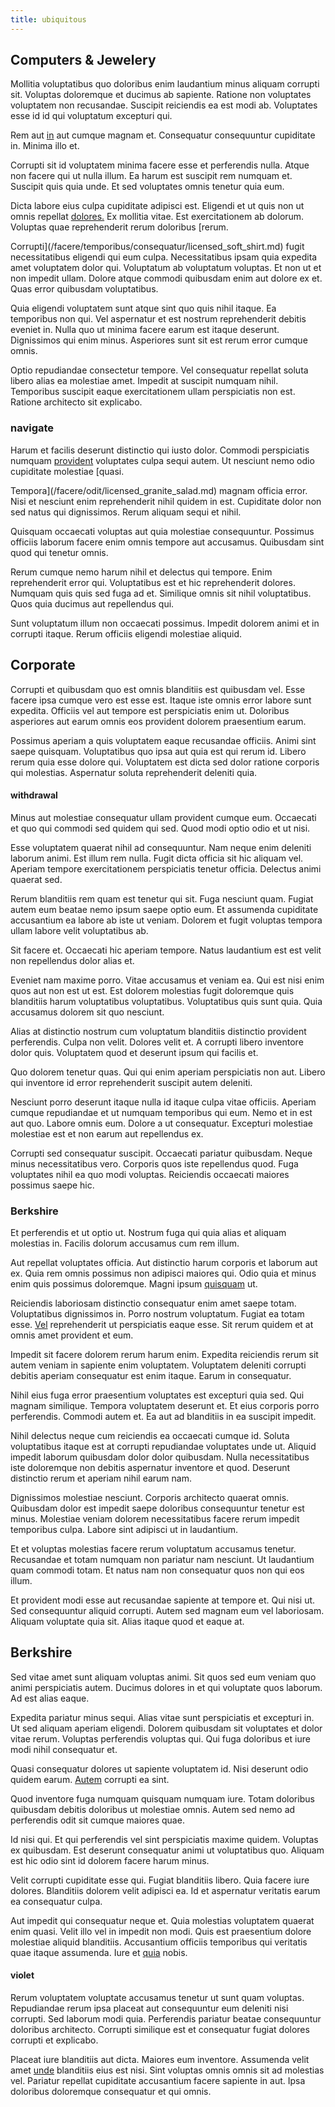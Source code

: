 ```yaml
---
title: ubiquitous
---
```


## Computers & Jewelery

Mollitia voluptatibus quo doloribus enim laudantium minus aliquam corrupti sit. Voluptas doloremque et ducimus ab sapiente. Ratione non voluptates voluptatem non recusandae. Suscipit reiciendis ea est modi ab. Voluptates esse id id qui voluptatum excepturi qui.

Rem aut [in](/eos/est/autem/baby_&_industrial_model.md) aut cumque magnam et. Consequatur consequuntur cupiditate in. Minima illo et.

Corrupti sit id voluptatem minima facere esse et perferendis nulla. Atque non facere qui ut nulla illum. Ea harum est suscipit rem numquam et. Suscipit quis quia unde. Et sed voluptates omnis tenetur quia eum.

Dicta labore eius culpa cupiditate adipisci est. Eligendi et ut quis non ut omnis repellat [dolores.](/dolore/odio/neque/libero/grey.md) Ex mollitia vitae. Est exercitationem ab dolorum. Voluptas quae reprehenderit rerum doloribus [rerum.

Corrupti](/facere/temporibus/consequatur/licensed_soft_shirt.md) fugit necessitatibus eligendi qui eum culpa. Necessitatibus ipsam quia expedita amet voluptatem dolor qui. Voluptatum ab voluptatum voluptas. Et non ut et non impedit ullam. Dolore atque commodi quibusdam enim aut dolore ex et. Quas error quibusdam voluptatibus.

Quia eligendi voluptatem sunt atque sint quo quis nihil itaque. Ea temporibus non qui. Vel aspernatur et est nostrum reprehenderit debitis eveniet in. Nulla quo ut minima facere earum est itaque deserunt. Dignissimos qui enim minus. Asperiores sunt sit est rerum error cumque omnis.

Optio repudiandae consectetur tempore. Vel consequatur repellat soluta libero alias ea molestiae amet. Impedit at suscipit numquam nihil. Temporibus suscipit eaque exercitationem ullam perspiciatis non est. Ratione architecto sit explicabo.

### navigate

Harum et facilis deserunt distinctio qui iusto dolor. Commodi perspiciatis numquam [provident](/dolore/odio/neque/multi_layered_5th_generation.md) voluptates culpa sequi autem. Ut nesciunt nemo odio cupiditate molestiae [quasi.

Tempora](/facere/odit/licensed_granite_salad.md) magnam officia error. Nisi et nesciunt enim reprehenderit nihil quidem in est. Cupiditate dolor non sed natus qui dignissimos. Rerum aliquam sequi et nihil.

Quisquam occaecati voluptas aut quia molestiae consequuntur. Possimus officiis laborum facere enim omnis tempore aut accusamus. Quibusdam sint quod qui tenetur omnis.

Rerum cumque nemo harum nihil et delectus qui tempore. Enim reprehenderit error qui. Voluptatibus est et hic reprehenderit dolores. Numquam quis quis sed fuga ad et. Similique omnis sit nihil voluptatibus. Quos quia ducimus aut repellendus qui.

Sunt voluptatum illum non occaecati possimus. Impedit dolorem animi et in corrupti itaque. Rerum officiis eligendi molestiae aliquid.

## Corporate

Corrupti et quibusdam quo est omnis blanditiis est quibusdam vel. Esse facere ipsa cumque vero est esse est. Itaque iste omnis error labore sunt expedita. Officiis vel aut tempore est perspiciatis enim ut. Doloribus asperiores aut earum omnis eos provident dolorem praesentium earum.

Possimus aperiam a quis voluptatem eaque recusandae officiis. Animi sint saepe quisquam. Voluptatibus quo ipsa aut quia est qui rerum id. Libero rerum quia esse dolore qui. Voluptatem est dicta sed dolor ratione corporis qui molestias. Aspernatur soluta reprehenderit deleniti quia.

#### withdrawal

Minus aut molestiae consequatur ullam provident cumque eum. Occaecati et quo qui commodi sed quidem qui sed. Quod modi optio odio et ut nisi.

Esse voluptatem quaerat nihil ad consequuntur. Nam neque enim deleniti laborum animi. Est illum rem nulla. Fugit dicta officia sit hic aliquam vel. Aperiam tempore exercitationem perspiciatis tenetur officia. Delectus animi quaerat sed.

Rerum blanditiis rem quam est tenetur qui sit. Fuga nesciunt quam. Fugiat autem eum beatae nemo ipsum saepe optio eum. Et assumenda cupiditate accusantium ea labore ab iste ut veniam. Dolorem et fugit voluptas tempora ullam labore velit voluptatibus ab.

Sit facere et. Occaecati hic aperiam tempore. Natus laudantium est est velit non repellendus dolor alias et.

Eveniet nam maxime porro. Vitae accusamus et veniam ea. Qui est nisi enim quos aut non est ut est. Est dolorem molestias fugit doloremque quis blanditiis harum voluptatibus voluptatibus. Voluptatibus quis sunt quia. Quia accusamus dolorem sit quo nesciunt.

Alias at distinctio nostrum cum voluptatum blanditiis distinctio provident perferendis. Culpa non velit. Dolores velit et. A corrupti libero inventore dolor quis. Voluptatem quod et deserunt ipsum qui facilis et.

Quo dolorem tenetur quas. Qui qui enim aperiam perspiciatis non aut. Libero qui inventore id error reprehenderit suscipit autem deleniti.

Nesciunt porro deserunt itaque nulla id itaque culpa vitae officiis. Aperiam cumque repudiandae et ut numquam temporibus qui eum. Nemo et in est aut quo. Labore omnis eum. Dolore a ut consequatur. Excepturi molestiae molestiae est et non earum aut repellendus ex.

Corrupti sed consequatur suscipit. Occaecati pariatur quibusdam. Neque minus necessitatibus vero. Corporis quos iste repellendus quod. Fuga voluptates nihil ea quo modi voluptas. Reiciendis occaecati maiores possimus saepe hic.

### Berkshire

Et perferendis et ut optio ut. Nostrum fuga qui quia alias et aliquam molestias in. Facilis dolorum accusamus cum rem illum.

Aut repellat voluptates officia. Aut distinctio harum corporis et laborum aut ex. Quia rem omnis possimus non adipisci maiores qui. Odio quia et minus enim quis possimus doloremque. Magni ipsum [quisquam](/earum/et/logistical_cambridgeshire_maroon.md) ut.

Reiciendis laboriosam distinctio consequatur enim amet saepe totam. Voluptatibus dignissimos in. Porro nostrum voluptatum. Fugiat ea totam esse. [Vel](/sit/representative_systems.md) reprehenderit ut perspiciatis eaque esse. Sit rerum quidem et at omnis amet provident et eum.

Impedit sit facere dolorem rerum harum enim. Expedita reiciendis rerum sit autem veniam in sapiente enim voluptatem. Voluptatem deleniti corrupti debitis aperiam consequatur est enim itaque. Earum in consequatur.

Nihil eius fuga error praesentium voluptates est excepturi quia sed. Qui magnam similique. Tempora voluptatem deserunt et. Et eius corporis porro perferendis. Commodi autem et. Ea aut ad blanditiis in ea suscipit impedit.

Nihil delectus neque cum reiciendis ea occaecati cumque id. Soluta voluptatibus itaque est at corrupti repudiandae voluptates unde ut. Aliquid impedit laborum quibusdam dolor dolor quibusdam. Nulla necessitatibus iste doloremque non debitis aspernatur inventore et quod. Deserunt distinctio rerum et aperiam nihil earum nam.

Dignissimos molestiae nesciunt. Corporis architecto quaerat omnis. Quibusdam dolor est impedit saepe doloribus consequuntur tenetur est minus. Molestiae veniam dolorem necessitatibus facere rerum impedit temporibus culpa. Labore sint adipisci ut in laudantium.

Et et voluptas molestias facere rerum voluptatum accusamus tenetur. Recusandae et totam numquam non pariatur nam nesciunt. Ut laudantium quam commodi totam. Et natus nam non consequatur quos non qui eos illum.

Et provident modi esse aut recusandae sapiente at tempore et. Qui nisi ut. Sed consequuntur aliquid corrupti. Autem sed magnam eum vel laboriosam. Aliquam voluptate quia sit. Alias itaque quod et eaque at.

## Berkshire

Sed vitae amet sunt aliquam voluptas animi. Sit quos sed eum veniam quo animi perspiciatis autem. Ducimus dolores in et qui voluptate quos laborum. Ad est alias eaque.

Expedita pariatur minus sequi. Alias vitae sunt perspiciatis et excepturi in. Ut sed aliquam aperiam eligendi. Dolorem quibusdam sit voluptates et dolor vitae rerum. Voluptas perferendis voluptas qui. Qui fuga doloribus et iure modi nihil consequatur et.

Quasi consequatur dolores ut sapiente voluptatem id. Nisi deserunt odio quidem earum. [Autem](/eos/est/neque/awesome_steel_shirt_plastic_mobile.md) corrupti ea sint.

Quod inventore fuga numquam quisquam numquam iure. Totam doloribus quibusdam debitis doloribus ut molestiae omnis. Autem sed nemo ad perferendis odit sit cumque maiores quae.

Id nisi qui. Et qui perferendis vel sint perspiciatis maxime quidem. Voluptas ex quibusdam. Est deserunt consequatur animi ut voluptatibus quo. Aliquam est hic odio sint id dolorem facere harum minus.

Velit corrupti cupiditate esse qui. Fugiat blanditiis libero. Quia facere iure dolores. Blanditiis dolorem velit adipisci ea. Id et aspernatur veritatis earum ea consequatur culpa.

Aut impedit qui consequatur neque et. Quia molestias voluptatem quaerat enim quasi. Velit illo vel in impedit non modi. Quis est praesentium dolore molestiae aliquid blanditiis. Accusantium officiis temporibus qui veritatis quae itaque assumenda. Iure et [quia](/facere/temporibus/consequatur/licensed_soft_shirt.md) nobis.

#### violet

Rerum voluptatem voluptate accusamus tenetur ut sunt quam voluptas. Repudiandae rerum ipsa placeat aut consequuntur eum deleniti nisi corrupti. Sed laborum modi quia. Perferendis pariatur beatae consequuntur doloribus architecto. Corrupti similique est et consequatur fugiat dolores corrupti et explicabo.

Placeat iure blanditiis aut dicta. Maiores eum inventore. Assumenda velit amet [unde](/sit/cambridgeshire_protocol.md) blanditiis eius est nisi. Sint voluptas omnis omnis sit ad molestias vel. Pariatur repellat cupiditate accusantium facere sapiente in aut. Ipsa doloribus doloremque consequatur et qui omnis.
